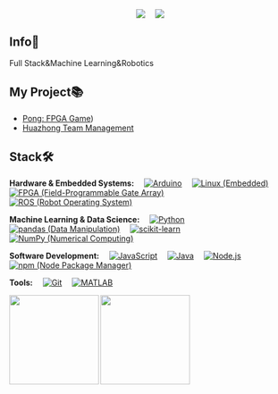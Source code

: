 <!--
<p align="center">
<a href="https://tools.bugdesigner.cn/" target="_blank"><img align=center src="https://img.shields.io/badge/卡片徽章生成器-%2303a9f4?style=flat"/></a>&emsp;
<a href="https://game.bugdesigner.cn/" target="_blank"><img align=center src="https://img.shields.io/badge/AI五子棋-%2303a9f4?style=flat"/></a>&emsp;
<a href="https://www.querytransport.cn/" target="_blank"><img  align=center src="https://img.shields.io/badge/物流管理系统-%2303a9f4?style=flat"/></a>&emsp;
</p>
-->
<!-- 个人资料 -->
<p align="center"> 
<a href="https://wakatime.com/@018e0793-354b-42d4-8c6d-8dba8d71ab4f"><img align="center" src="https://wakatime.com/badge/user/018e0793-354b-42d4-8c6d-8dba8d71ab4f.svg" ></a>&emsp;
<a href="https://komarev.com/ghpvc/?username=lishunyang12&abbreviated=true" target="_blank"><img align="center" src="https://komarev.com/ghpvc/?username=lishunyang12&abbreviated=true"/></a>
</p>

## Info👤    
Full Stack&Machine Learning&Robotics

## My Project📚
- [Pong: FPGA Game](https://github.com/lishunyang12/EE2026-Group-Project))
- [Huazhong Team Management](https://github.com/lishunyang12/HuaZhongKeJi_ProjectManagement)


## Stack🛠️
<p align="left">
      <!-- Hardware & Embedded Systems -->
      <strong>Hardware & Embedded Systems:</strong>&emsp;
      <a href=""><img src="https://img.shields.io/badge/Arduino-35495e.svg?style=flat-square&logo=arduino&logoColor=4FC08D" alt="Arduino"></a>&emsp;
      <a href=""><img src="https://img.shields.io/badge/Linux-FCC624.svg?style=flat-square&logo=linux&logoColor=black" alt="Linux (Embedded)"></a>&emsp;
      <a href=""><img src="https://img.shields.io/badge/FPGA-1A1A1A.svg?style=flat-square&logo=xilinx&logoColor=white" alt="FPGA (Field-Programmable Gate Array)"></a>&emsp; <!-- Added FPGA with a placeholder logo -->
      <a href=""><img src="https://img.shields.io/badge/ROS-004225.svg?style=flat-square&logo=ros&logoColor=white" alt="ROS (Robot Operating System)"></a>&emsp;
</p>

<p align="left">
      <!-- Machine Learning & Data Science -->
      <strong>Machine Learning & Data Science:</strong>&emsp;
      <a href=""><img src="https://img.shields.io/badge/Python-3776AB.svg?style=flat-square&logo=python&logoColor=white" alt="Python"></a>&emsp; <!-- Moved Python here -->
      <a href=""><img src="https://img.shields.io/badge/pandas-150458.svg?style=flat-square&logo=pandas&logoColor=white" alt="pandas (Data Manipulation)"></a>&emsp;
      <a href=""><img src="https://img.shields.io/badge/scikit-learn-F7F7F7.svg?style=flat-square&logo=scikit-learn&logoColor=231F20" alt="scikit-learn"></a>&emsp;
      <a href=""><img src="https://img.shields.io/badge/NumPy-013243.svg?style=flat-square&logo=numpy&logoColor=white" alt="NumPy (Numerical Computing)"></a>&emsp;
</p>

<p align="left">
      <!-- Software Development -->
      <strong>Software Development:</strong>&emsp;
      <a href=""><img src="https://img.shields.io/badge/Javascript-F7DF1E.svg?style=flat-square&logo=Javascript&logoColor=black" alt="JavaScript"></a>&emsp;
      <a href=""><img src="https://img.shields.io/badge/Java-007396.svg?style=flat-square&logo=openjdk&logoColor=white" alt="Java"></a>&emsp;
      <a href=""><img src="https://img.shields.io/badge/Node.js-43853D.svg?style=flat-square&logo=node.js&logoColor=white" alt="Node.js"></a>&emsp;
      <a href=""><img src="https://img.shields.io/badge/npm-CB3837.svg?style=flat-square&logo=npm&logoColor=white" alt="npm (Node Package Manager)"></a>&emsp;
</p>

<p align="left">
      <!-- Tools -->
      <strong>Tools:</strong>&emsp;
      <a href=""><img src="https://img.shields.io/badge/Git-F15A24.svg?style=flat-square&logo=git&logoColor=white" alt="Git"></a>&emsp; <!-- Changed logo to Git -->
      <a href=""><img src="https://img.shields.io/badge/MATLAB-0E3ECC.svg?style=flat-square&logo=matlab&logoColor=white" alt="MATLAB"></a>&emsp; <!-- Added MATLAB -->
</p>
<!--
<p align="center">[![AlbertZhang's WakaTime stats](https://github-readme-stats.vercel.app/api/wakatime?username=AlbertZhang)](https://github.com/anuraghazra/github-readme-stats)</p>
-->
<img height="160px" align="left" src="https://github-readme-stats.vercel.app/api?username=lishunyang12&locale=cn&line_height=21&show_icons=true&theme=&rank_icon=default&include_all_commits=true&custom_title=Github漫游数据"/>


<img height="160px" align="left" src="https://github-readme-stats.vercel.app/api/top-langs/?username=lishunyang12&include_all_commits=true&locale=cn&line_height=33&theme=&langs_count=6&layout=compact&custom_title=Languages"/>
